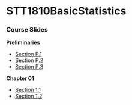 # STT1810BasicStatistics

### **Course Slides**

**Preliminaries**

* [Section P.1](https://stat-jet-asu.github.io/Slides/STT1810/CHP_1.html#1)
* [Section P.2](https://stat-jet-asu.github.io/Slides/STT1810/CHP_2.html#1)
* [Section P.3](https://stat-jet-asu.github.io/Slides/STT1810/CHP_3.html#1)

**Chapter 01**

* [Section 1.1](https://stat-jet-asu.github.io/Slides/STT1810/CH1_1.html#1)
* [Section 1.2](https://stat-jet-asu.github.io/Slides/STT1810/CH1_2.html#1)
